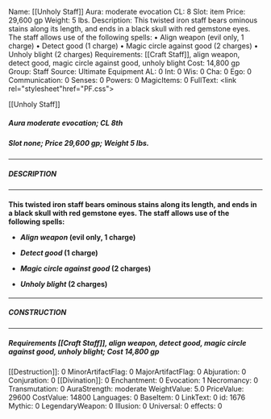 Name: [[Unholy Staff]]
Aura: moderate evocation
CL: 8
Slot: item
Price: 29,600 gp
Weight: 5 lbs.
Description: This twisted iron staff bears ominous stains along its length, and ends in a black skull with red gemstone eyes. The staff allows use of the following spells: • Align weapon (evil only, 1 charge) • Detect good (1 charge) • Magic circle against good (2 charges) • Unholy blight (2 charges)
Requirements: [[Craft Staff]], align weapon, detect good, magic circle against good, unholy blight
Cost: 14,800 gp
Group: Staff
Source: Ultimate Equipment
AL: 0
Int: 0
Wis: 0
Cha: 0
Ego: 0
Communication: 0
Senses: 0
Powers: 0
MagicItems: 0
FullText: <link rel="stylesheet"href="PF.css"><div class="heading"><p class="alignleft">[[Unholy Staff]]</p><div style="clear: both;"></div></div><div><h5><b>Aura </b>moderate evocation; <b>CL </b>8th</h5><h5><b>Slot </b>none; <b>Price </b>29,600 gp; <b>Weight </b>5 lbs.</h5></div><hr/><div><h5><b>DESCRIPTION</b></h5></div><hr/><div><h4><p>This twisted iron staff bears ominous stains along its length, and ends in a black skull with red gemstone eyes. The staff allows use of the following spells: </p><p><ul><li> <i>Align weapon</i> (evil only, 1 charge) </p><p><li> <i>Detect good</i> (1 charge) </p><p><li> <i>Magic circle against good</i> (2 charges) </p><p><li> <i>Unholy blight</i> (2 charges)</ul></p></h4></div><hr/><div><h5><b>CONSTRUCTION</b></h5></div><hr/><div><h5><b>Requirements </b>[[Craft Staff]], <i>align weapon</i>, <i>detect good</i>, <i>magic circle against good</i>, <i>unholy blight</i>; <b>Cost </b>14,800 gp</h5></div>
[[Destruction]]: 0
MinorArtifactFlag: 0
MajorArtifactFlag: 0
Abjuration: 0
Conjuration: 0
[[Divination]]: 0
Enchantment: 0
Evocation: 1
Necromancy: 0
Transmutation: 0
AuraStrength: moderate
WeightValue: 5.0
PriceValue: 29600
CostValue: 14800
Languages: 0
BaseItem: 0
LinkText: 0
id: 1676
Mythic: 0
LegendaryWeapon: 0
Illusion: 0
Universal: 0
effects: 0
